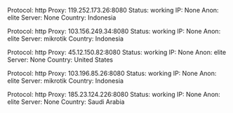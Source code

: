 Protocol: http
Proxy: 119.252.173.26:8080
Status: working
IP: None
Anon: elite
Server: None
Country: Indonesia

Protocol: http
Proxy: 103.156.249.34:8080
Status: working
IP: None
Anon: elite
Server: mikrotik
Country: Indonesia

Protocol: http
Proxy: 45.12.150.82:8080
Status: working
IP: None
Anon: elite
Server: None
Country: United States

Protocol: http
Proxy: 103.196.85.26:8080
Status: working
IP: None
Anon: elite
Server: mikrotik
Country: Indonesia

Protocol: http
Proxy: 185.23.124.226:8080
Status: working
IP: None
Anon: elite
Server: None
Country: Saudi Arabia

